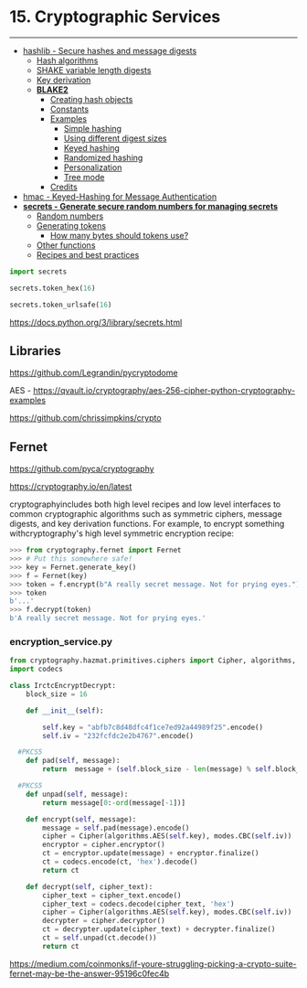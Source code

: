# 15. Cryptographic Services

---

- [hashlib - Secure hashes and message digests](https://docs.python.org/3/library/hashlib.html)
  - [Hash algorithms](https://docs.python.org/3/library/hashlib.html#hash-algorithms)
  - [SHAKE variable length digests](https://docs.python.org/3/library/hashlib.html#shake-variable-length-digests)
  - [Key derivation](https://docs.python.org/3/library/hashlib.html#key-derivation)
  - [**BLAKE2**](https://docs.python.org/3/library/hashlib.html#blake2)
    - [Creating hash objects](https://docs.python.org/3/library/hashlib.html#creating-hash-objects)
    - [Constants](https://docs.python.org/3/library/hashlib.html#constants)
    - [Examples](https://docs.python.org/3/library/hashlib.html#examples)
      - [Simple hashing](https://docs.python.org/3/library/hashlib.html#simple-hashing)
      - [Using different digest sizes](https://docs.python.org/3/library/hashlib.html#using-different-digest-sizes)
      - [Keyed hashing](https://docs.python.org/3/library/hashlib.html#keyed-hashing)
      - [Randomized hashing](https://docs.python.org/3/library/hashlib.html#randomized-hashing)
      - [Personalization](https://docs.python.org/3/library/hashlib.html#personalization)
      - [Tree mode](https://docs.python.org/3/library/hashlib.html#tree-mode)
    - [Credits](https://docs.python.org/3/library/hashlib.html#credits)
- [hmac - Keyed-Hashing for Message Authentication](https://docs.python.org/3/library/hmac.html)
- [**secrets - Generate secure random numbers for managing secrets**](https://docs.python.org/3/library/secrets.html)
  - [Random numbers](https://docs.python.org/3/library/secrets.html#random-numbers)
  - [Generating tokens](https://docs.python.org/3/library/secrets.html#generating-tokens)
    - [How many bytes should tokens use?](https://docs.python.org/3/library/secrets.html#how-many-bytes-should-tokens-use)
  - [Other functions](https://docs.python.org/3/library/secrets.html#other-functions)
  - [Recipes and best practices](https://docs.python.org/3/library/secrets.html#recipes-and-best-practices)

```python
import secrets

secrets.token_hex(16)

secrets.token_urlsafe(16)
```

<https://docs.python.org/3/library/secrets.html>

## Libraries

<https://github.com/Legrandin/pycryptodome>

AES - <https://qvault.io/cryptography/aes-256-cipher-python-cryptography-examples>

<https://github.com/chrissimpkins/crypto>

## Fernet

<https://github.com/pyca/cryptography>

<https://cryptography.io/en/latest>

cryptographyincludes both high level recipes and low level interfaces to common cryptographic algorithms such as symmetric ciphers, message digests, and key derivation functions. For example, to encrypt something withcryptography's high level symmetric encryption recipe:

```python
>>> from cryptography.fernet import Fernet
>>> # Put this somewhere safe!
>>> key = Fernet.generate_key()
>>> f = Fernet(key)
>>> token = f.encrypt(b"A really secret message. Not for prying eyes.")
>>> token
b'...'
>>> f.decrypt(token)
b'A really secret message. Not for prying eyes.'
```

### encryption_service.py

```python
from cryptography.hazmat.primitives.ciphers import Cipher, algorithms, modes
import codecs

class IrctcEncryptDecrypt:
    block_size = 16

    def __init__(self):

        self.key = "abfb7c8d48dfc4f1ce7ed92a44989f25".encode()
        self.iv = "232fcfdc2e2b4767".encode()

  #PKCS5
    def pad(self, message):
        return  message + (self.block_size - len(message) % self.block_size) * chr(self.block_size - len(message) % self.block_size)

  #PKCS5
    def unpad(self, message):
        return message[0:-ord(message[-1])]

    def encrypt(self, message):
        message = self.pad(message).encode()
        cipher = Cipher(algorithms.AES(self.key), modes.CBC(self.iv))
        encryptor = cipher.encryptor()
        ct = encryptor.update(message) + encryptor.finalize()
        ct = codecs.encode(ct, 'hex').decode()
        return ct

    def decrypt(self, cipher_text):
        cipher_text = cipher_text.encode()
        cipher_text = codecs.decode(cipher_text, 'hex')
        cipher = Cipher(algorithms.AES(self.key), modes.CBC(self.iv))
        decrypter = cipher.decryptor()
        ct = decrypter.update(cipher_text) + decrypter.finalize()
        ct = self.unpad(ct.decode())
        return ct
```

<https://medium.com/coinmonks/if-youre-struggling-picking-a-crypto-suite-fernet-may-be-the-answer-95196c0fec4b>
